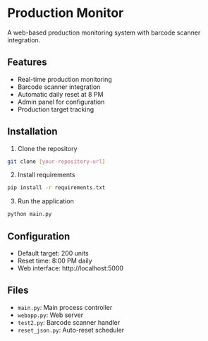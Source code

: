 # Production Monitor

A web-based production monitoring system with barcode scanner integration.

## Features
- Real-time production monitoring
- Barcode scanner integration
- Automatic daily reset at 8 PM
- Admin panel for configuration
- Production target tracking

## Installation
1. Clone the repository
```bash
git clone [your-repository-url]
```

2. Install requirements
```bash
pip install -r requirements.txt
```

3. Run the application
```bash
python main.py
```

## Configuration
- Default target: 200 units
- Reset time: 8:00 PM daily
- Web interface: http://localhost:5000

## Files
- `main.py`: Main process controller
- `webapp.py`: Web server
- `test2.py`: Barcode scanner handler
- `reset_json.py`: Auto-reset scheduler

